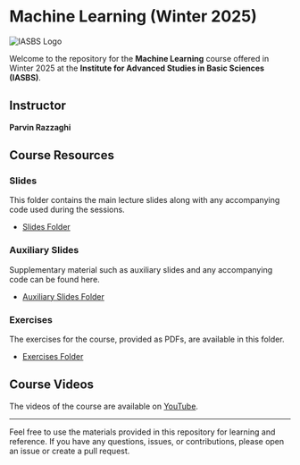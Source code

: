 # Machine Learning (Winter 2025)

![IASBS Logo](./university_logo.png)

Welcome to the repository for the **Machine Learning** course offered in Winter 2025 at the **Institute for Advanced Studies in Basic Sciences (IASBS)**.

## Instructor
**Parvin Razzaghi**

## Course Resources

### Slides
This folder contains the main lecture slides along with any accompanying code used during the sessions.

- [Slides Folder](./Slides/)

### Auxiliary Slides
Supplementary material such as auxiliary slides and any accompanying code can be found here.

- [Auxiliary Slides Folder](./Auxiliary%20Slides/)

### Exercises
The exercises for the course, provided as PDFs, are available in this folder.

- [Exercises Folder](./Exercises/)

## Course Videos
The videos of the course are available on [YouTube](https://youtube.com/something).

---

Feel free to use the materials provided in this repository for learning and reference. If you have any questions, issues, or contributions, please open an issue or create a pull request.
